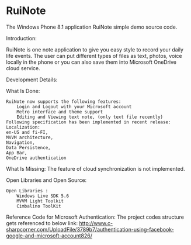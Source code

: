 # RuiNote

The Windows Phone 8.1 application RuiNote simple demo source code.

Introduction: 

RuiNote is one note application to give you easy style to record your daily life events. 
The user can put different types of files as text, photos, voice locally in the phone or you can also save them into Microsoft OneDrive cloud service.

Development Details:

What Is Done:

	RuiNote now supports the following features: 
		Login and Logout with your Microsoft account
		Metro interface and theme support
		Editing and Viewing text note, (only text file recently)
	Following specification has been implemented in recent release: 
	Localization: 
	en-US and fi-FI, 
	MVVM architecture, 
	Navigation, 
	Data Persistence, 
	App Bar, 
	OneDrive authentication
What Is Missing: 
	The feature of cloud synchronization is not implemented. 

Open Libraries and Open Source: 

	Open Libraries :
		Windows Live SDK 5.6
		MVVM Light Toolkit
		Cimbalino ToolKit

Reference Code for Microsoft Authentication: 
	The project codes structure gets referenced to below link:
	http://www.c-sharpcorner.com/UploadFile/3789b7/authentication-using-facebook-google-and-microsoft-account826/


